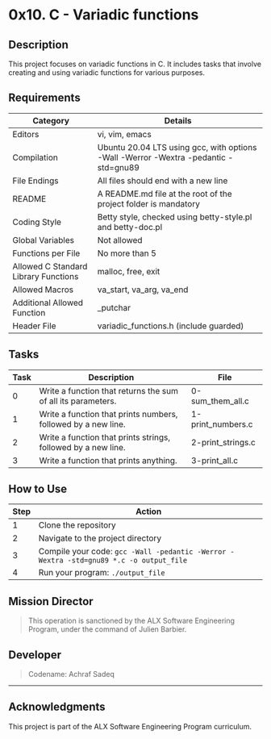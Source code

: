  # 0x10. C - Variadic functions

## Description
This project focuses on variadic functions in C. It includes tasks that involve creating and using variadic functions for various purposes.

## Requirements

| Category | Details |
|----------|---------|
| Editors | vi, vim, emacs |
| Compilation | Ubuntu 20.04 LTS using gcc, with options -Wall -Werror -Wextra -pedantic -std=gnu89 |
| File Endings | All files should end with a new line |
| README | A README.md file at the root of the project folder is mandatory |
| Coding Style | Betty style, checked using betty-style.pl and betty-doc.pl |
| Global Variables | Not allowed |
| Functions per File | No more than 5 |
| Allowed C Standard Library Functions | malloc, free, exit |
| Allowed Macros | va_start, va_arg, va_end |
| Additional Allowed Function | _putchar |
| Header File | variadic_functions.h (include guarded) |

## Tasks

| Task | Description | File |
|------|-------------|------|
| 0 | Write a function that returns the sum of all its parameters. | 0-sum_them_all.c |
| 1 | Write a function that prints numbers, followed by a new line. | 1-print_numbers.c |
| 2 | Write a function that prints strings, followed by a new line. | 2-print_strings.c |
| 3 | Write a function that prints anything. | 3-print_all.c |

## How to Use

| Step | Action |
|------|--------|
| 1 | Clone the repository |
| 2 | Navigate to the project directory |
| 3 | Compile your code: `gcc -Wall -pedantic -Werror -Wextra -std=gnu89 *.c -o output_file` |
| 4 | Run your program: `./output_file` |

## Mission Director

> This operation is sanctioned by the ALX Software Engineering Program, under the command of Julien Barbier.

## Developer

> Codename: Achraf Sadeq
----------------------


## Acknowledgments

This project is part of the ALX Software Engineering Program curriculum.
